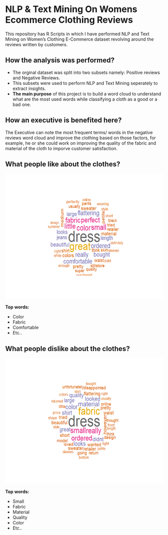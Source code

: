 # NLP & Text Mining On Womens Ecommerce Clothing Reviews
This repository has R Scripts in which I have performed NLP and Text Mining on Women’s Clothing E-Commerce dataset revolving around the reviews written by customers.  

## How the analysis was performed?
- The orginal dataset was split into two subsets namely: Positive reviews and Negative Reviews.
- This subsets were used to perform NLP and Text Mining seperately to extract insights. 
- **The main purpose** of this project is to build a word cloud to understand what are the most used words while classifying a cloth as a good or a bad one. 

## How an executive is benefited here?
The Executive can note the most frequent terms/ words in the negative reviews word cloud and improve the clothing based on those factors, for example, he or she could work on improving the quality of the fabric and material of the cloth to imporve customer satisfaction.  


## What people like about the clothes?
<img src="https://github.com/drdataSpp/Spp-NLP-On-Womens-Ecommerce-Clothing-Reviews/blob/master/Word%20Cloud%20-%20Positive%20Reviews.png" width="600" height="400"/>

**Top words:** 
- Color
- Fabric
- Comfortable
- Etc..

## What people dislike about the clothes?
<img src="https://github.com/drdataSpp/Spp-NLP-On-Womens-Ecommerce-Clothing-Reviews/blob/master/Word%20Cloud%20-%20Negative%20Reviews.png" width="600" height="400"/>

**Top words:** 
- Small
- Fabric
- Material
- Quality 
- Color
- Etc..

